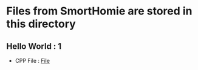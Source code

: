# Files from SmortHomie are stored in this directory
## Hello World : 1
- CPP File : [File](CP_Files_and_Logs\SmortHomie_CP_Files\HelloWorld.cpp)